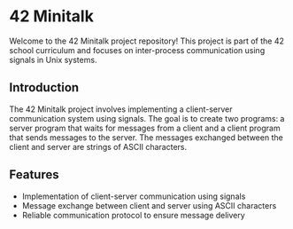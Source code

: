 # 42 Minitalk

Welcome to the 42 Minitalk project repository! This project is part of the 42 school curriculum and focuses on inter-process communication using signals in Unix systems.

## Introduction

The 42 Minitalk project involves implementing a client-server communication system using signals. The goal is to create two programs: a server program that waits for messages from a client and a client program that sends messages to the server. The messages exchanged between the client and server are strings of ASCII characters.

## Features

- Implementation of client-server communication using signals
- Message exchange between client and server using ASCII characters
- Reliable communication protocol to ensure message delivery
